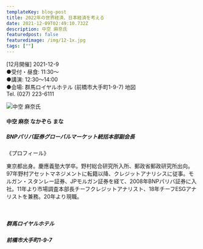 ```yaml
---
templateKey: blog-post
title: 2022年の世界経済、日本経済を考える
date: 2021-12-09T02:49:10.732Z
description: 中空 麻奈氏
featuredpost: false
featuredimage: /img/12-1x.jpg
tags: [""]
---
```

\[12月開催] 2021-12-9 \
●受付・昼食: 11:30〜 \
●講演: 12:30〜14:00 \
●会場: 群馬ロイヤルホテル (前橋市大手町1-9-7) 地図\
Tel. (027) 223-6111

![中空 麻奈氏](/img/12-1x.jpg "中空 麻奈 なかぞら まな")

#### 中空 麻奈 なかぞら まな

##### BNPパリバ証券グローバルマーケット統括本部副会長

《プロフィール》

東京都出身。慶應義塾大学卒。野村総合研究所入所、郵政省郵政研究所出向。97年野村アセットマネジメントに転籍以降、クレジットアナリシスに従事。モルガン・スタンレー証券、JPモルガン証券を経て、2008年BNPパリバ証券に入社。11年より市場調査本部長チーフクレジットアナリスト、18年チーフESGアナリストを兼務。20年より現職。

<br />

##### 群馬ロイヤルホテル

##### 前橋市大手町1-9-7